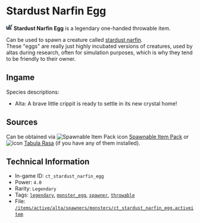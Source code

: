 # Stardust Narfin Egg

<img src="https://raw.githubusercontent.com/Ceterai/Enternia/main/items/active/alta/spawners/monsters/ct_stardust_narfin_egg.png" alt="Stardust Narfin Egg icon" loading="lazy" height="16px" width="auto" /> **Stardust Narfin Egg** is a legendary one-handed throwable item.

Can be used to spawn a creature called [stardust narfin](https://ceterai.github.io/MyEnternia/Wiki/stardustnarfin).  
These "eggs" are really just highly incubated versions of creatures, used by altas during research, often for simulation purposes, which is why they tend to be friendly to their owner.

## Ingame

Species descriptions:

- Alta: A brave little crippit is ready to settle in its new crystal home!

## Sources

Can be obtained via <img src="https://raw.githubusercontent.com/Silverfeelin/Starbound-SpawnableItemPack/master/interface/sip/iconSmall.png" alt="Spawnable Item Pack icon" width="18" height="14"/> [Spawnable Item Pack](https://steamcommunity.com/sharedfiles/filedetails/?id=733665104) or <img src="https://steamuserimages-a.akamaihd.net/ugc/263843960696222713/3EC9A7C005541F7D577EBCB8C5736B4EFC9973D6/" alt="icon" width="8" height="12"/> [Tabula Rasa](https://community.playstarbound.com/resources/the-tabula-rasa.3222/) (if you have any of them installed).

## Technical Information

- In-game ID: `ct_stardust_narfin_egg`
- Power: `4.0`
- Rarity: `Legendary`
- Tags: [`legendary`](https://ceterai.github.io/MyEnternia/Wiki/Tags/Legendary), [`monster_egg`](https://ceterai.github.io/MyEnternia/Wiki/Tags/MonsterEgg), [`spawner`](https://ceterai.github.io/MyEnternia/Wiki/Tags/Spawner), [`throwable`](https://ceterai.github.io/MyEnternia/Wiki/Tags/Throwable)
- File: [`/items/active/alta/spawners/monsters/ct_stardust_narfin_egg.activeitem`](https://github.com/Ceterai/Enternia/blob/main/items/active/alta/spawners/monsters/ct_stardust_narfin_egg.activeitem)
